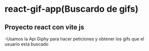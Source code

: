 # react-gif-app(Buscardo de gifs)
## Proyecto react con vite js 
-Usamos la Api Giphy para hacer peticiones y obtener los gifs que el usuario esta buscado
